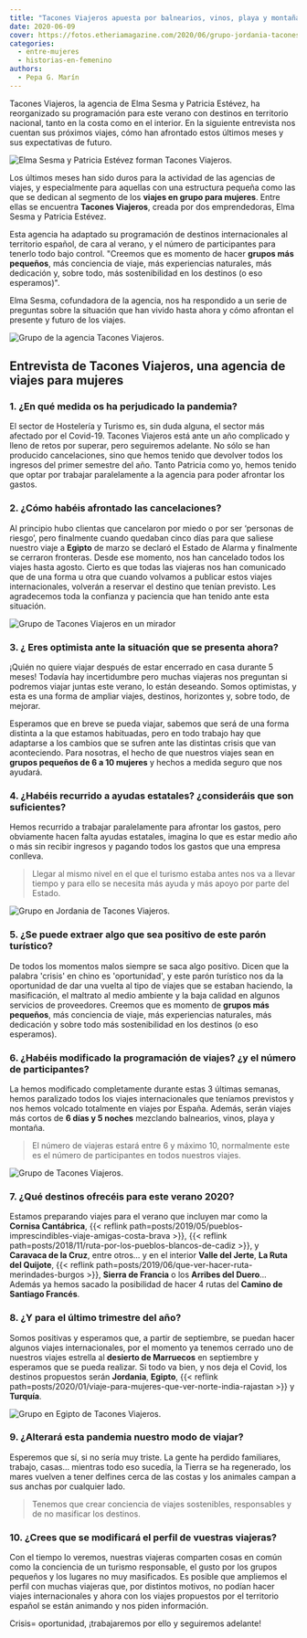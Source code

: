 ```yaml
---
title: "Tacones Viajeros apuesta por balnearios, vinos, playa y montaña"
date: 2020-06-09
cover: https://fotos.etheriamagazine.com/2020/06/grupo-jordania-tacones-viajeros.jpg
categories: 
  - entre-mujeres
  - historias-en-femenino
authors: 
  - Pepa G. Marín
---
```


Tacones Viajeros, la agencia de Elma Sesma y Patricia Estévez, ha reorganizado su 
programación para este verano con destinos en territorio nacional, tanto en la costa 
como en el interior. En la siguiente entrevista nos cuentan sus próximos viajes, cómo 
han afrontado estos últimos meses y sus expectativas de futuro. 

![Elma Sesma y Patricia Estévez forman Tacones Viajeros.](https://fotos.etheriamagazine.com/2020/06/tacones-viajeros-agencia.jpg "Elma Sesma y Patricia Estévez forman Tacones Viajeros.")

Los últimos meses han sido duros para la actividad de las agencias de viajes, y 
especialmente para aquellas con una estructura pequeña como las que se dedican al 
segmento de los **viajes en grupo para mujeres**. Entre ellas se encuentra **Tacones 
Viajeros**, creada por dos emprendedoras, Elma Sesma y Patricia Estévez. 

Esta agencia ha adaptado su programación de destinos internacionales al territorio 
español, de cara al verano, y el número de participantes para tenerlo todo bajo control. 
"Creemos que es momento de hacer **grupos más pequeños**, más conciencia de viaje, más 
experiencias naturales, más dedicación y, sobre todo, más sostenibilidad en los destinos 
(o eso esperamos)". 

Elma Sesma, cofundadora de la agencia, nos ha respondido a un serie de preguntas sobre 
la situación que han vivido hasta ahora y cómo afrontan el presente y futuro de los 
viajes. 

![Grupo de la agencia Tacones Viajeros.](https://fotos.etheriamagazine.com/2020/06/agencia-tacones-viajeros.jpg "Grupo de la agencia Tacones Viajeros.")

## Entrevista de Tacones Viajeros, una agencia de viajes para mujeres

### 1\. ¿En qué medida os ha perjudicado la pandemia?

El sector de Hostelería y Turismo es, sin duda alguna, el sector más afectado por el 
Covid-19. Tacones Viajeros está ante un año complicado y lleno de retos por superar, 
pero seguiremos adelante. No sólo se han producido cancelaciones, sino que hemos tenido 
que devolver todos los ingresos del primer semestre del año. Tanto Patricia como yo, 
hemos tenido que optar por trabajar paralelamente a la agencia para poder afrontar los 
gastos. 

### 2\. ¿Cómo habéis afrontado las cancelaciones?

Al principio hubo clientas que cancelaron por miedo o por ser ‘personas de riesgo’, pero 
finalmente cuando quedaban cinco días para que saliese nuestro viaje a **Egipto** de 
marzo se declaró el Estado de Alarma y finalmente se cerraron fronteras. Desde ese 
momento, nos han cancelado todos los viajes hasta agosto. Cierto es que todas las 
viajeras nos han comunicado que de una forma u otra que cuando volvamos a publicar estos 
viajes internacionales, volverán a reservar el destino que tenían previsto. Les 
agradecemos toda la confianza y paciencia que han tenido ante esta situación. 

![Grupo de Tacones Viajeros en un mirador](https://fotos.etheriamagazine.com/2020/06/grupo-viaje-tacones-viajeros.jpg "Grupo de Tacones Viajeros.")

### 3\. ¿ Eres optimista ante la situación que se presenta ahora?

¡Quién no quiere viajar después de estar encerrado en casa durante 5 meses! Todavía hay 
incertidumbre pero muchas viajeras nos preguntan si podremos viajar juntas este verano, 
lo están deseando. Somos optimistas, y esta es una forma de ampliar viajes, destinos, 
horizontes y, sobre todo, de mejorar. 

Esperamos que en breve se pueda viajar, sabemos que será de una forma distinta a la que 
estamos habituadas, pero en todo trabajo hay que adaptarse a los cambios que se sufren 
ante las distintas crisis que van aconteciendo. Para nosotras, el hecho de que nuestros 
viajes sean en **grupos pequeños de 6 a 10 mujeres** y hechos a medida seguro que nos 
ayudará. 

### 4\. ¿Habéis recurrido a ayudas estatales? ¿consideráis que son suficientes?

Hemos recurrido a trabajar paralelamente para afrontar los gastos, pero obviamente hacen 
falta ayudas estatales, imagina lo que es estar medio año o más sin recibir ingresos y 
pagando todos los gastos que una empresa conlleva. 

> Llegar al mismo nivel en el que el turismo estaba antes nos va a llevar tiempo y para 
> ello se necesita más ayuda y más apoyo por parte del Estado. 

![Grupo en Jordania de Tacones Viajeros.](https://fotos.etheriamagazine.com/2020/06/grupo-jordania-tacones-viajeros.jpg "Grupo en Jordania de Tacones Viajeros.")

### 5\. ¿Se puede extraer algo que sea positivo de este parón turístico?

De todos los momentos malos siempre se saca algo positivo. Dicen que la palabra 'crisis' 
en chino es 'oportunidad', y este parón turístico nos da la oportunidad de dar una 
vuelta al tipo de viajes que se estaban haciendo, la masificación, el maltrato al medio 
ambiente y la baja calidad en algunos servicios de proveedores. Creemos que es momento 
de **grupos más pequeños**, más conciencia de viaje, más experiencias naturales, más 
dedicación y sobre todo más sostenibilidad en los destinos (o eso esperamos). 

### 6\. ¿Habéis modificado la programación de viajes? ¿y el número de participantes?

La hemos modificado completamente durante estas 3 últimas semanas, hemos paralizado 
todos los viajes internacionales que teníamos previstos y nos hemos volcado totalmente 
en viajes por España. Además, serán viajes más cortos de **6 días y 5 noches** mezclando 
balnearios, vinos, playa y montaña. 

> El número de viajeras estará entre 6 y máximo 10, normalmente este es el número de 
> participantes en todos nuestros viajes. 

![Grupo de Tacones Viajeros.](https://fotos.etheriamagazine.com/2020/06/grupo-agencia-tacones-viajeros.jpg "Grupo de Tacones Viajeros.")

### 7\. ¿Qué destinos ofrecéis para este verano 2020?

Estamos preparando viajes para el verano que incluyen mar como la **Cornisa 
Cantábrica**, {{< reflink 
path=posts/2019/05/pueblos-imprescindibles-viaje-amigas-costa-brava >}}, {{< reflink 
path=posts/2018/11/ruta-por-los-pueblos-blancos-de-cadiz >}}, y **Caravaca de la Cruz**, 
entre otros... y en el interior **Valle del Jerte**, **La Ruta del Quijote**, {{< 
reflink path=posts/2019/06/que-ver-hacer-ruta-merindades-burgos >}}, **Sierra de 
Francia** o los **Arribes del Duero**... Además ya hemos sacado la posibilidad de hacer 
4 rutas del **Camino de Santiago Francés**. 

### 8\. ¿Y para el último trimestre del año?

Somos positivas y esperamos que, a partir de septiembre, se puedan hacer algunos viajes 
internacionales, por el momento ya tenemos cerrado uno de nuestros viajes estrella al 
**desierto de Marruecos** en septiembre y esperamos que se pueda realizar. Si todo va 
bien, y nos deja el Covid, los destinos propuestos serán **Jordania**, **Egipto**, {{< 
reflink path=posts/2020/01/viaje-para-mujeres-que-ver-norte-india-rajastan >}} y 
**Turquía**. 

![Grupo en Egipto de Tacones Viajeros.](https://fotos.etheriamagazine.com/2020/06/grupo-egipto-tacones-viajeros.jpg "Grupo en Egipto de Tacones Viajeros.")

### 9\. ¿Alterará esta pandemia nuestro modo de viajar?

Esperemos que sí, si no sería muy triste. La gente ha perdido familiares, trabajo, 
casas... mientras todo eso sucedía, la Tierra se ha regenerado, los mares vuelven a 
tener delfines cerca de las costas y los animales campan a sus anchas por cualquier 
lado. 

> Tenemos que crear conciencia de viajes sostenibles, responsables y de no masificar los 
> destinos. 

### 10\. ¿Crees que se modificará el perfil de vuestras viajeras?

Con el tiempo lo veremos, nuestras viajeras comparten cosas en común como la conciencia 
de un turismo responsable, el gusto por los grupos pequeños y los lugares no muy 
masificados. Es posible que ampliemos el perfil con muchas viajeras que, por distintos 
motivos, no podían hacer viajes internacionales y ahora con los viajes propuestos por el 
territorio español se están animando y nos piden información. 

Crisis= oportunidad, ¡trabajaremos por ello y seguiremos adelante!
